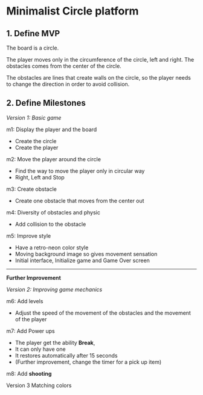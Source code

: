 # Minimalist Circle platform

## 1. Define MVP

The board is a circle. 

The player moves only in the circumference of the circle, left and right. 
The obstacles comes from the center of the circle. 

The obstacles are lines that create walls on the circle, so the player needs to change the direction in order to avoid collision. 

## 2. Define Milestones

*Version 1: Basic game*

m1: Display the player and the board

- Create the circle
- Create the player

m2: Move the player around the circle

- Find the way to move the player only in circular way
- Right, Left and Stop

m3:  Create obstacle

- Create one obstacle that moves from the center out

m4: Diversity of obstacles and physic

- Add collision to the obstacle

m5: Improve style 

- Have a retro-neon color style
- Moving background image so gives movement sensation
- Initial interface, Initialize game and Game Over screen

---

**Further Improvement**

*Version 2:   Improving game mechanics*

m6: Add levels

- Adjust the speed of the movement of the obstacles and the movement of the player

m7: Add Power ups

- The player get the ability **Break**,
- It can only have one
- It restores automatically after 15 seconds
- (Further improvement, change the timer for a pick up item)

m8: Add **shooting**

Version 3 Matching colors